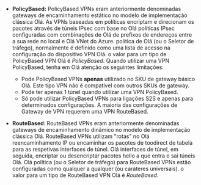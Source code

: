 * **PolicyBased:** PolicyBased VPNs eram anteriormente denominadas gateways de encaminhamento estático no modelo de implementação clássica Olá. As VPNs baseadas em políticas encriptam e direcionam os pacotes através de túneis IPsec com base no Olá políticas IPsec configuradas com combinações de Olá de prefixos de endereços entre a sua rede no local e Olá VNet do Azure. política de Olá (ou o Seletor de tráfego), normalmente é definido como uma lista de acesso na configuração do dispositivo VPN Olá. o valor para um tipo de PolicyBased VPN Olá é *PolicyBased*. Quando utilizar uma VPN PolicyBased, tenha em Olá atenção os seguintes limitações:
  
  * Pode PolicyBased VPNs **apenas** utilizado no SKU de gateway básico Olá. Este tipo VPN não é compatível com outros SKUs de gateway.
  * Pode ter apenas 1 túnel quando utilizar uma VPN PolicyBased.
  * Só pode utilizar PolicyBased VPNs para ligações S2S e apenas para determinados configurações. A maioria das configurações de Gateway de VPN requerem uma VPN RouteBased.
* **RouteBased**: RouteBased VPNs eram anteriormente denominadas gateways de encaminhamento dinâmico no modelo de implementação clássica Olá. RouteBased VPNs utilizam "rotas" no Olá reencaminhamento IP ou encaminhar os pacotes de toodirect de tabela para as respetivas interfaces de túnel. Olá interfaces de túnel, em seguida, encriptar ou desencriptar pacotes hello a que entra e sai túneis Olá. Olá política (ou o Seletor de tráfego) para RouteBased VPNs estão configuradas como qualquer a qualquer (ou carateres universais). o valor para um tipo de RouteBased VPN Olá é *RouteBased*.

